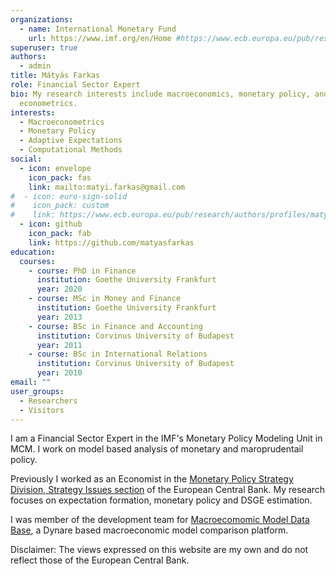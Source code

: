 ```yaml
---
organizations:
  - name: International Monetary Fund
    url: https://www.imf.org/en/Home #https://www.ecb.europa.eu/pub/research/authors/profiles/matyas-farkas.en.html
superuser: true
authors:
  - admin
title: Mátyás Farkas
role: Financial Sector Expert
bio: My research interests include macroeconomics, monetary policy, and
  econometrics.
interests:
  - Macroeconometrics
  - Monetary Policy
  - Adaptive Expectations
  - Computational Methods
social:
  - icon: envelope
    icon_pack: fas
    link: mailto:matyi.farkas@gmail.com
#  - icon: euro-sign-solid
#    icon_pack: custom
#    link: https://www.ecb.europa.eu/pub/research/authors/profiles/matyas-farkas.en.html
  - icon: github
    icon_pack: fab
    link: https://github.com/matyasfarkas
education:
  courses:
    - course: PhD in Finance
      institution: Goethe University Frankfurt
      year: 2020
    - course: MSc in Money and Finance
      institution: Goethe University Frankfurt
      year: 2013
    - course: BSc in Finance and Accounting
      institution: Corvinus University of Budapest
      year: 2011
    - course: BSc in International Relations
      institution: Corvinus University of Budapest
      year: 2010
email: ""
user_groups:
  - Researchers
  - Visitors
---
```


I am a Financial Sector Expert in the IMF's Monetary Policy Modeling Unit in MCM. I work on model based analysis of monetary and maroprudentail policy.

Previously I worked as an Economist in the [Monetary Policy Strategy Division, Strategy Issues section](https://www.ecb.europa.eu/mopo/strategy/html/index.en.html) of the European Central Bank. My research focuses on expectation formation, monetary policy and DSGE estimation.

I was member of the development team for [Macroecomomic Model Data Base](https://www.macromodelbase.com/), a Dynare based macroeconomic model comparison platform.

Disclaimer: The views expressed on this website are my own and do not reflect those of the European Central Bank. 
